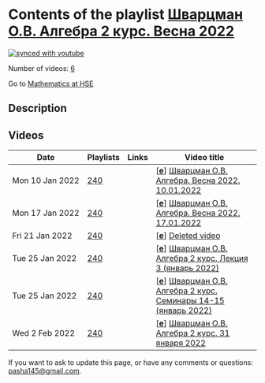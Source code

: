 # Contents of the playlist [Шварцман О.В.  Алгебра  2 курс. Весна 2022](https://www.youtube.com/playlist?list=PLq3E5oubNNoCxb9lqYxsppAN4dibd_ssh)

[![synced with youtube](https://img.shields.io/github/last-commit/mathphysschool/mathphysschool.github.io/autoupdate1?label=synced%20with%20youtube)](https://github.com/mathphysschool/mathphysschool.github.io/commits/autoupdate1)

Number of videos: [6](#videos)

Go to [Mathematics at HSE](../README.md)

## Description



## Videos

|Date|Playlists|Links|Video title|
|---|---|---|---|
| Mon&nbsp;10&nbsp;Jan&nbsp;2022 | [240](../playlists/240 "Шварцман О.В.  Алгебра  2 курс. Весна 2022") |  | [[**e**](https://studio.youtube.com/video/gFVxcnb6YCA/edit "Edit")] [Шварцман О.В. Алгебра. Весна 2022. 10.01.2022](https://www.youtube.com/watch?v=gFVxcnb6YCA&list=PLq3E5oubNNoCxb9lqYxsppAN4dibd_ssh) |
| Mon&nbsp;17&nbsp;Jan&nbsp;2022 | [240](../playlists/240 "Шварцман О.В.  Алгебра  2 курс. Весна 2022") |  | [[**e**](https://studio.youtube.com/video/TsPOVM7GyUY/edit "Edit")] [Шварцман О.В. Алгебра. Весна 2022. 17.01.2022](https://www.youtube.com/watch?v=TsPOVM7GyUY&list=PLq3E5oubNNoCxb9lqYxsppAN4dibd_ssh) |
| Fri&nbsp;21&nbsp;Jan&nbsp;2022 | [240](../playlists/240 "Шварцман О.В.  Алгебра  2 курс. Весна 2022") |  | [[**e**](https://studio.youtube.com/video/JDoeE_81ObU/edit "Edit")] [Deleted video](https://www.youtube.com/watch?v=JDoeE_81ObU&list=PLq3E5oubNNoCxb9lqYxsppAN4dibd_ssh "This video is unavailable.") |
| Tue&nbsp;25&nbsp;Jan&nbsp;2022 | [240](../playlists/240 "Шварцман О.В.  Алгебра  2 курс. Весна 2022") |  | [[**e**](https://studio.youtube.com/video/H9s6HeT2rnI/edit "Edit")] [Шварцман О.В. Алгебра 2 курс. Лекция 3 (январь 2022)](https://www.youtube.com/watch?v=H9s6HeT2rnI&list=PLq3E5oubNNoCxb9lqYxsppAN4dibd_ssh) |
| Tue&nbsp;25&nbsp;Jan&nbsp;2022 | [240](../playlists/240 "Шварцман О.В.  Алгебра  2 курс. Весна 2022") |  | [[**e**](https://studio.youtube.com/video/yUAnFJKcklM/edit "Edit")] [Шварцман О.В. Алгебра 2 курс. Семинары 14-15 (январь 2022)](https://www.youtube.com/watch?v=yUAnFJKcklM&list=PLq3E5oubNNoCxb9lqYxsppAN4dibd_ssh) |
| Wed&nbsp;2&nbsp;Feb&nbsp;2022 | [240](../playlists/240 "Шварцман О.В.  Алгебра  2 курс. Весна 2022") |  | [[**e**](https://studio.youtube.com/video/54v2qC9MZ1M/edit "Edit")] [Шварцман О.В. Алгебра 2 курс. 31 января 2022](https://www.youtube.com/watch?v=54v2qC9MZ1M&list=PLq3E5oubNNoCxb9lqYxsppAN4dibd_ssh) |


 If you want to ask to update this page, or have any comments or questions: <pasha145@gmail.com>.